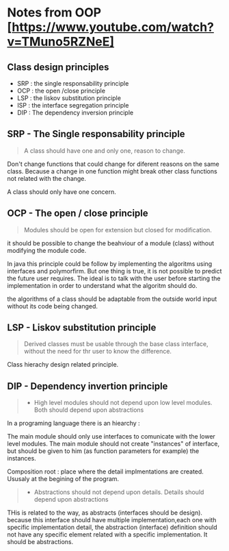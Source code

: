 # Notes from OOP [https://www.youtube.com/watch?v=TMuno5RZNeE] 

## Class design principles

* SRP : the single responsability principle
* OCP : the open /close principle
* LSP : the liskov substitution principle
* ISP : the interface segregation principle
* DIP : The dependency inversion principle

## SRP -  The Single responsability principle

> A class should have one and only one, reason to change.

Don't change functions that could change for diferent reasons on the same class. Because a change in one function might break other class functions not related with the change.

A class should only have one concern.

## OCP - The open / close principle

> Modules should be open for extension but closed for modification.

it should be possible to change the beahviour of a module (class) without modifying the module code.

In java this principle could be follow by implementing the algoritms using interfaces and polymorfirm. But one thing is true, it is not possible to predict the future user requires. The ideal is to talk with the user before starting the implementation in order to understand what the algoritm should do.

the algorithms of a class should be adaptable from the outside world input without its code being changed.

## LSP - Liskov substitution principle
 > Derived classes must be usable through the base class interface, without the need for thr user to know the difference.

 Class hierachy design related principle.

## DIP - Dependency invertion principle

>  + High level modules should not depend upon low level modules. Both should depend upon abstractions 

In a programing language there is an hiearchy :

The main module should only use interfaces to comunicate with the lower level modules. The main module should not create "instances" of interface, but should be given to him (as function parameters for example) the instances. 

Composition root : place where the detail implmentations are created. Ususaly at the begining of the program.

> + Abstractions should not depend upon details. Details should depend upon abstractions

THis is related to the way, as abstracts (interfaces should be design). because this interface should have multiple implementation,each one with specific implementation detail, the abstraction (interface) definition should not have any specific element related with a specific implementation. It should be abstractions.  
